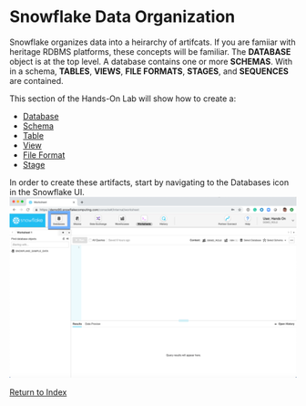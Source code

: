 # Snowflake Data Organization

Snowflake organizes data into a heirarchy of artifcats.  If you are famiiar with heritage RDBMS platforms, these concepts will be familiar.  The **DATABASE** object is at the top level.  A database contains one or more **SCHEMAS**. With in a schema, **TABLES**, **VIEWS**, **FILE FORMATS**, **STAGES**, and **SEQUENCES** are contained.  

This section of the Hands-On Lab will show how to create a:
  * [Database](./Data-Organization/CreateDatabase.md)
  * [Schema](./Data-Organization/CreateSchema.md)
  * [Table](./Data-Organization/CreateTable.md)
  * [View](./Data-Organization/CreateView.md)
  * [File Format](./Data-Organization/CreateFileFormat.md)
  * [Stage](./Data-Organization/CreateStage.md)

In order to create these artifacts, start by navigating to the Databases icon in the Snowflake UI.  ![alt-text](./images/Database-Tab.png)

[Return to Index](./README.md)
